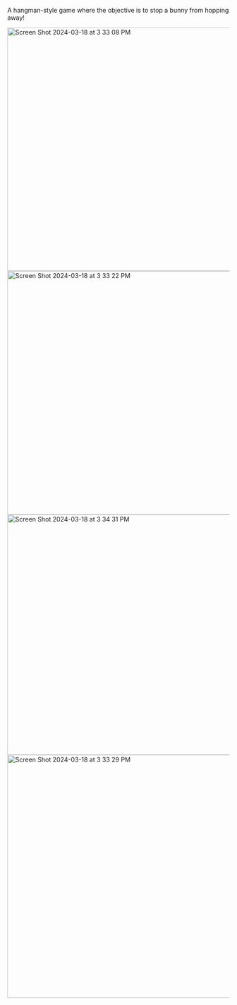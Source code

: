 A hangman-style game where the objective is to stop a bunny from hopping away!

<img width="552" alt="Screen Shot 2024-03-18 at 3 33 08 PM" src="https://github.com/caznidarsic/bunny_hangman/assets/107156580/5c1c1682-473f-4d4a-9528-0d5ae7dd7357">

<img width="552" alt="Screen Shot 2024-03-18 at 3 33 22 PM" src="https://github.com/caznidarsic/bunny_hangman/assets/107156580/ad41cef4-92de-4dc5-bc12-d74bfe39c068">

<img width="545" alt="Screen Shot 2024-03-18 at 3 34 31 PM" src="https://github.com/caznidarsic/bunny_hangman/assets/107156580/8ed7ab49-7935-4974-a66f-7e1d6a3fc9a5">

<img width="551" alt="Screen Shot 2024-03-18 at 3 33 29 PM" src="https://github.com/caznidarsic/bunny_hangman/assets/107156580/6f49915c-72b6-47b5-a53d-54350b3b80bd">
